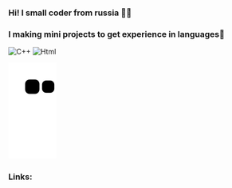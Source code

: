 ### Hi! I small coder from russia 👨‍💻
### I making mini projects to get experience in languages💪

![C++](https://img.shields.io/badge/-C++-090909?style=for-the-badge&logo=C%2b%2b&logoColor=6296CC)
![Html](https://img.shields.io/badge/-Html-090909?style=for-the-badge&logo=html&logoColor=47C5FB)

![Snake :)](https://github.com/rafaballerini/rafaballerini/blob/output/github-contribution-grid-snake.svg)


### Links:


